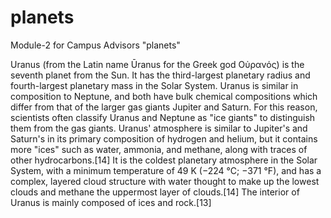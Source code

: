 # planets
Module-2 for Campus Advisors "planets"

Uranus (from the Latin name Ūranus for the Greek god Οὐρανός) is the seventh planet from the Sun. It has the third-largest planetary
radius and fourth-largest planetary mass in the Solar System. Uranus is similar in composition to Neptune, and both have bulk chemical 
compositions which differ from that of the larger gas giants Jupiter and Saturn. For this reason, scientists often classify Uranus and 
Neptune as "ice giants" to distinguish them from the gas giants. Uranus' atmosphere is similar to Jupiter's and Saturn's in its primary 
composition of hydrogen and helium, but it contains more "ices" such as water, ammonia, and methane, along with traces of other 
hydrocarbons.[14] It is the coldest planetary atmosphere in the Solar System, with a minimum temperature of 49 K (−224 °C; −371 °F), and 
has a complex, layered cloud structure with water thought to make up the lowest clouds and methane the uppermost layer of clouds.[14] The 
interior of Uranus is mainly composed of ices and rock.[13]
